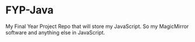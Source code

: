 # FYP-Java
My Final Year Project Repo that will store my JavaScript. So my MagicMirror software and anything else in JavaScript.
